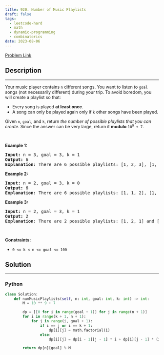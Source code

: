 ```yaml
---
title: 920. Number of Music Playlists
draft: false
tags: 
  - leetcode-hard
  - math
  - dynamic-programming
  - combinatorics
date: 2023-08-06
---
```


[Problem Link](https://leetcode.com/problems/number-of-music-playlists/)

## Description

---
<p>Your music player contains <code>n</code> different songs. You want to listen to <code>goal</code> songs (not necessarily different) during your trip. To avoid boredom, you will create a playlist so that:</p>

<ul>
	<li>Every song is played <strong>at least once</strong>.</li>
	<li>A song can only be played again only if <code>k</code> other songs have been played.</li>
</ul>

<p>Given <code>n</code>, <code>goal</code>, and <code>k</code>, return <em>the number of possible playlists that you can create</em>. Since the answer can be very large, return it <strong>modulo</strong> <code>10<sup>9</sup> + 7</code>.</p>
<p>&nbsp;</p>
<p><strong class="example">Example 1:</strong></p>

<pre>
<strong>Input:</strong> n = 3, goal = 3, k = 1
<strong>Output:</strong> 6
<strong>Explanation:</strong> There are 6 possible playlists: [1, 2, 3], [1, 3, 2], [2, 1, 3], [2, 3, 1], [3, 1, 2], and [3, 2, 1].
</pre>

<p><strong class="example">Example 2:</strong></p>

<pre>
<strong>Input:</strong> n = 2, goal = 3, k = 0
<strong>Output:</strong> 6
<strong>Explanation:</strong> There are 6 possible playlists: [1, 1, 2], [1, 2, 1], [2, 1, 1], [2, 2, 1], [2, 1, 2], and [1, 2, 2].
</pre>

<p><strong class="example">Example 3:</strong></p>

<pre>
<strong>Input:</strong> n = 2, goal = 3, k = 1
<strong>Output:</strong> 2
<strong>Explanation:</strong> There are 2 possible playlists: [1, 2, 1] and [2, 1, 2].
</pre>

<p>&nbsp;</p>
<p><strong>Constraints:</strong></p>

<ul>
	<li><code>0 &lt;= k &lt; n &lt;= goal &lt;= 100</code></li>
</ul>


## Solution

---
### Python
``` py title='number-of-music-playlists'
class Solution:
    def numMusicPlaylists(self, n: int, goal: int, k: int) -> int:
        M = 10 ** 9 + 7

        dp = [[0 for i in range(goal + 1)] for j in range(n + 1)]
        for i in range(k + 1, n + 1):
            for j in range(i, goal + 1):
                if i == j or i == k + 1:
                    dp[i][j] = math.factorial(i)
                else:
                    dp[i][j] = dp[i - 1][j - 1] * i + dp[i][j - 1] * (i - k)

        return dp[n][goal] % M
```


